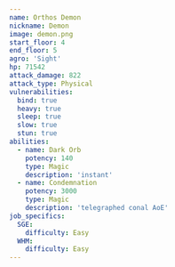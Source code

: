 ```yaml
---
name: Orthos Demon
nickname: Demon
image: demon.png
start_floor: 4
end_floor: 5
agro: 'Sight'
hp: 71542
attack_damage: 822
attack_type: Physical
vulnerabilities:
  bind: true
  heavy: true
  sleep: true
  slow: true
  stun: true
abilities:
  - name: Dark Orb
    potency: 140
    type: Magic
    description: 'instant'
  - name: Condemnation
    potency: 3000
    type: Magic
    description: 'telegraphed conal AoE'
job_specifics:
  SGE:
    difficulty: Easy
  WHM:
    difficulty: Easy
---
```

